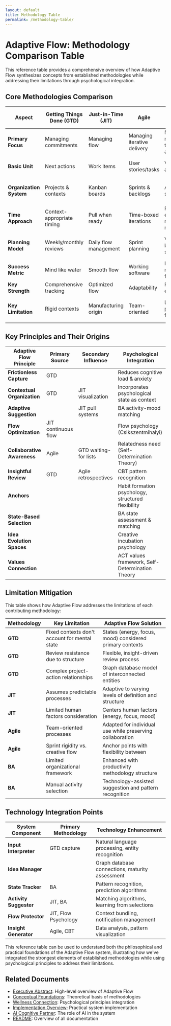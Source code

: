 ```yaml
---
layout: default
title: Methodology Table
permalink: /methodology-table/
---
```


# Adaptive Flow: Methodology Comparison Table

This reference table provides a comprehensive overview of how Adaptive Flow synthesizes concepts from established methodologies while addressing their limitations through psychological integration.

## Core Methodologies Comparison

| Aspect | Getting Things Done (GTD) | Just-in-Time (JIT) | Agile | Behavioral Activation (BA) | Adaptive Flow Synthesis |
|--------|---------------------------|---------------------|-------|----------------------------|-------------------------|
| **Primary Focus** | Managing commitments | Managing flow | Managing iterative delivery | Managing mood through activity | Integrating wellbeing with productivity |
| **Basic Unit** | Next actions | Work items | User stories/tasks | Value-based activities | State-appropriate activities |
| **Organization System** | Projects & contexts | Kanban boards | Sprints & backlogs | Activity scheduling | Dynamic suggestion based on state |
| **Time Approach** | Context-appropriate timing | Pull when ready | Time-boxed iterations | Regular engagement regardless of mood | State-based selection with anchors |
| **Planning Model** | Weekly/monthly reviews | Daily flow management | Sprint planning | Values-based scheduling | Adaptive suggestion with minimal planning |
| **Success Metric** | Mind like water | Smooth flow | Working software | Improved mood & functioning | Wellbeing + meaningful productivity |
| **Key Strength** | Comprehensive tracking | Optimized flow | Adaptability | Psychological effectiveness | Personalized balance |
| **Key Limitation** | Rigid contexts | Manufacturing origin | Team-oriented | Limited productivity focus | Complexity (addressed through technology) |

## Key Principles and Their Origins

| Adaptive Flow Principle | Primary Source | Secondary Influence | Psychological Integration |
|-------------------------|----------------|---------------------|---------------------------|
| **Frictionless Capture** | GTD | | Reduces cognitive load & anxiety |
| **Contextual Organization** | GTD | JIT visualization | Incorporates psychological state as context |
| **Adaptive Suggestion** | | JIT pull systems | BA activity-mood matching |
| **Flow Optimization** | JIT continuous flow | | Flow psychology (Csikszentmihalyi) |
| **Collaborative Awareness** | Agile | GTD waiting-for lists | Relatedness need (Self-Determination Theory) |
| **Insightful Review** | GTD | Agile retrospectives | CBT pattern recognition |
| **Anchors** | | | Habit formation psychology, structured flexibility |
| **State-Based Selection** | | | BA state assessment & matching |
| **Idea Evolution Spaces** | | | Creative incubation psychology |
| **Values Connection** | | | ACT values framework, Self-Determination Theory |

## Limitation Mitigation

This table shows how Adaptive Flow addresses the limitations of each contributing methodology:

| Methodology | Key Limitation | Adaptive Flow Solution |
|-------------|----------------|------------------------|
| **GTD** | Fixed contexts don't account for mental state | States (energy, focus, mood) considered primary contexts |
| **GTD** | Review resistance due to structure | Flexible, insight-driven review process |
| **GTD** | Complex project-action relationships | Graph database model of interconnected entities |
| **JIT** | Assumes predictable processes | Adaptive to varying levels of definition and structure |
| **JIT** | Limited human factors consideration | Centers human factors (energy, focus, mood) |
| **Agile** | Team-oriented processes | Adapted for individual use while preserving collaboration |
| **Agile** | Sprint rigidity vs. creative flow | Anchor points with flexibility between |
| **BA** | Limited organizational framework | Enhanced with productivity methodology structure |
| **BA** | Manual activity selection | Technology-assisted suggestion and pattern recognition |

## Technology Integration Points

| System Component | Primary Methodology | Technology Enhancement |
|------------------|---------------------|------------------------|
| **Input Interpreter** | GTD capture | Natural language processing, entity recognition |
| **Idea Manager** | | Graph database connections, maturity assessment |
| **State Tracker** | BA | Pattern recognition, prediction algorithms |
| **Activity Suggester** | JIT, BA | Matching algorithms, learning from selections |
| **Flow Protector** | JIT, Flow Psychology | Context bundling, notification management |
| **Insight Generator** | Agile, CBT | Data analysis, pattern visualization |

This reference table can be used to understand both the philosophical and practical foundations of the Adaptive Flow system, illustrating how we've integrated the strongest elements of established methodologies while using psychological principles to address their limitations.

## Related Documents
- [Executive Abstract](adaptive-flow-abstract.md): High-level overview of Adaptive Flow
- [Conceptual Foundations](adaptive-flow-conceptual.md): Theoretical basis of methodologies
- [Wellness Connection](adaptive-flow-wellness.md): Psychological principles integration
- [Implementation Overview](adaptive-flow-implementation.md): Practical system implementation
- [AI Cognitive Partner](adaptive-flow-ai-role.md): The role of AI in the system
- [README](README.md): Overview of all documentation